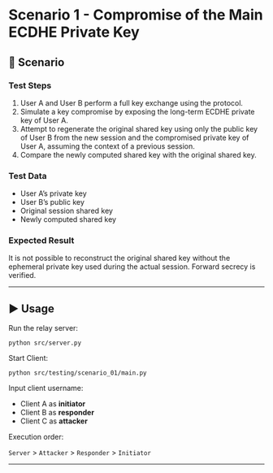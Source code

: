 # Scenario 1 - Compromise of the Main ECDHE Private Key


## 📌 Scenario

### Test Steps
1. User A and User B perform a full key exchange using the protocol.
2. Simulate a key compromise by exposing the long-term ECDHE private key of User A.
3. Attempt to regenerate the original shared key using only the public key of User B from the new session and the compromised private key of User A, assuming the context of a previous session.
4. Compare the newly computed shared key with the original shared key.

### Test Data
- User A’s private key
- User B’s public key
- Original session shared key
- Newly computed shared key

### Expected Result
It is not possible to reconstruct the original shared key without the ephemeral private key used during the actual session. Forward secrecy is verified.

---

## ▶️ Usage
Run the relay server:

    python src/server.py

Start Client:

    python src/testing/scenario_01/main.py

Input client username: 
- Client A as **initiator**
- Client B as **responder**
- Client C as **attacker**

Execution order:

`Server` > `Attacker` > `Responder` > `Initiator`

---
